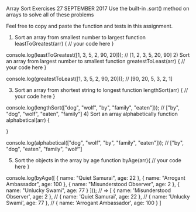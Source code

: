 Array Sort Exercises
27 SEPTEMBER 2017
Use the built-in .sort() method on arrays to solve all of these problems

Feel free to copy and paste the function and tests in this assignment.

1) Sort an array from smallest number to largest
function leastToGreatest(arr) {
  // your code here
}

console.log(leastToGreatest([1, 3, 5, 2, 90, 20])); // [1, 2, 3, 5, 20, 90] 
2) Sort an array from largest number to smallest
function greatestToLeast(arr) {
  // your code here
}

console.log(greatestToLeast([1, 3, 5, 2, 90, 20])); // [90, 20, 5, 3, 2, 1] 



3) Sort an array from shortest string to longest
function lengthSort(arr) {
  // your code here
}

console.log(lengthSort(["dog", "wolf", "by", "family", "eaten"])); // ["by", "dog", "wolf", "eaten", "family"] 
4) Sort an array alphabetically
function alphabetical(arr) {

}

console.log(alphabetical(["dog", "wolf", "by", "family", "eaten"])); // ["by", "dog", "eaten", "family", "wolf"] 


5) Sort the objects in the array by age
function byAge(arr){
  // your code here
}

console.log(byAge([
    { name: "Quiet Samurai", age: 22 },
    { name: "Arrogant Ambassador", age: 100 },
    { name: "Misunderstood Observer", age: 2 },
    { name: "Unlucky Swami", age: 77 }
]));
// => [ { name: 'Misunderstood Observer', age: 2 },
//  { name: 'Quiet Samurai', age: 22 },
//  { name: 'Unlucky Swami', age: 77 },
//  { name: 'Arrogant Ambassador', age: 100 } ]
